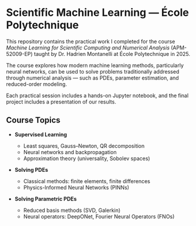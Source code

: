 # Scientific Machine Learning — École Polytechnique

This repository contains the practical work I completed for the course *Machine Learning for Scientific Computing and Numerical Analysis* (APM-52009-EP) taught by Dr. Hadrien Montanelli at École Polytechnique in 2025.

The course explores how modern machine learning methods, particularly neural networks, can be used to solve problems traditionally addressed through numerical analysis — such as PDEs, parameter estimation, and reduced-order modeling.

Each practical session includes a hands-on Jupyter notebook, and the final project includes a presentation of our results.

## Course Topics

- **Supervised Learning**
  - Least squares, Gauss–Newton, QR decomposition
  - Neural networks and backpropagation
  - Approximation theory (universality, Sobolev spaces)

- **Solving PDEs**
  - Classical methods: finite elements, finite differences
  - Physics-Informed Neural Networks (PINNs)

- **Solving Parametric PDEs**
  - Reduced basis methods (SVD, Galerkin)
  - Neural operators: DeepONet, Fourier Neural Operators (FNOs)

